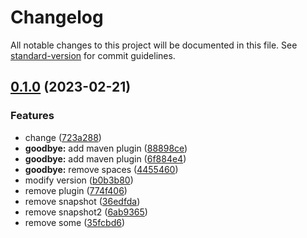 # Changelog

All notable changes to this project will be documented in this file. See [standard-version](https://github.com/conventional-changelog/standard-version) for commit guidelines.

## [0.1.0](https://github.com/tharinduEranga/maven_semantic_release/compare/v0.0.0...v0.1.0) (2023-02-21)


### Features

* change ([723a288](https://github.com/tharinduEranga/maven_semantic_release/commit/723a28840990b652c15bec97718559504f2be76d))
* **goodbye:** add maven plugin ([88898ce](https://github.com/tharinduEranga/maven_semantic_release/commit/88898ce7842e16556245215cd1169d7137740f96))
* **goodbye:** add maven plugin ([6f884e4](https://github.com/tharinduEranga/maven_semantic_release/commit/6f884e4607fe61b8420a10ac5445d8723c4136a9))
* **goodbye:** remove spaces ([4455460](https://github.com/tharinduEranga/maven_semantic_release/commit/4455460b728411228deaa9f655fa77f8f6081613))
* modify version ([b0b3b80](https://github.com/tharinduEranga/maven_semantic_release/commit/b0b3b80f00969ebe394bde84ef45b34fa6048582))
* remove plugin ([774f406](https://github.com/tharinduEranga/maven_semantic_release/commit/774f406b3eebfbd9f120772290be7383a6dbf0cf))
* remove snapshot ([36edfda](https://github.com/tharinduEranga/maven_semantic_release/commit/36edfda703f5f4f9413d81e9b62a5523f1066efe))
* remove snapshot2 ([6ab9365](https://github.com/tharinduEranga/maven_semantic_release/commit/6ab9365b5b14fa9056a5e52bcd65a57e78edc5fb))
* remove some ([35fcbd6](https://github.com/tharinduEranga/maven_semantic_release/commit/35fcbd648c4c1ec73f2c2ff33e25cb1a8ede7c47))
